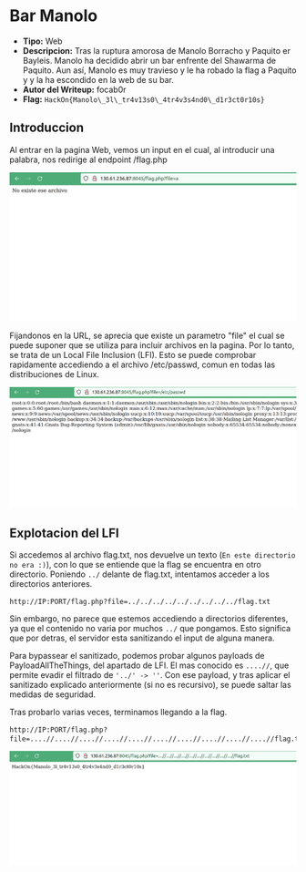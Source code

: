 # Bar Manolo #

- **Tipo:** Web
- **Descripcion:** Tras la ruptura amorosa de Manolo Borracho y Paquito er Bayleis. Manolo ha decidido abrir un bar enfrente del Shawarma de Paquito.
Aun así, Manolo es muy travieso y le ha robado la flag a Paquito y y la ha escondido en la web de su bar.
- **Autor del Writeup:** focab0r 
- **Flag:** `HackOn{Manolo\_3l\_tr4v13s0\_4tr4v3s4nd0\_d1r3ct0r10s}`

## Introduccion ##
Al entrar en la pagina Web, vemos un input en el cual, al introducir una palabra, nos redirige al endpoint /flag.php

![Accediendo a la Web](images/a.png)

Fijandonos en la URL, se aprecia que existe un parametro "file" el cual se puede suponer que se utiliza para incluir archivos en la pagina. Por lo tanto, se trata de un Local File Inclusion (LFI). Esto se puede comprobar rapidamente accediendo a el archivo /etc/passwd, comun en todas las distribuciones de Linux. 

![Probando el LFI](images/b.png)

## Explotacion del LFI ##

Si accedemos al archivo flag.txt, nos devuelve un texto (`En este directorio no era :)`), con lo que se entiende que la flag se encuentra en otro directorio. Poniendo `../` delante de flag.txt, intentamos acceder a los directorios anteriores.
```
http://IP:PORT/flag.php?file=../../../../../../../../../flag.txt
```
Sin embargo, no parece que estemos accediendo a directorios diferentes, ya que el contenido no varia por muchos `../` que pongamos. Esto significa que por detras, el servidor esta sanitizando el input de alguna manera. 

Para bypassear el sanitizado, podemos probar algunos payloads de PayloadAllTheThings, del apartado de LFI. El mas conocido es `....//`, que permite evadir el filtrado de `'../' -> ''`. Con ese payload, y tras aplicar el sanitizado explicado anteriormente (si no es recursivo), se puede saltar las medidas de seguridad. 

Tras probarlo varias veces, terminamos llegando a la flag.
```
http://IP:PORT/flag.php?file=....//....//....//....//....//....//....//....//....//....//flag.txt
```

![La flag](images/c.png) 
